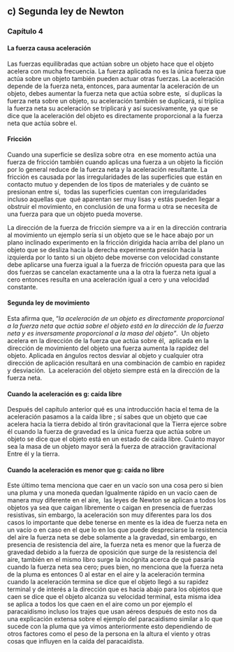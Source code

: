 ## c) Segunda ley de Newton

### Capítulo 4

#### La fuerza causa aceleración

Las fuerzas equilibradas que actúan sobre un objeto hace que el objeto acelera con mucha frecuencia. La fuerza aplicada no es la única fuerza que actúa sobre un objeto también pueden actuar otras fuerzas. La aceleración depende de la fuerza neta, entonces, para aumentar la aceleración de un objeto, debes aumentar la fuerza neta que actúa sobre este,  sí duplicas la fuerza neta sobre un objeto, su aceleración también se duplicará, sí triplica la fuerza neta su aceleración se triplicará y así sucesivamente, ya que se dice que la aceleración del objeto es directamente proporcional a la fuerza neta que actúa sobre el.

#### Fricción

Cuando una superficie se desliza sobre otra  en ese momento actúa una fuerza de fricción también cuando aplicas una fuerza a un objeto la ficción por lo general reduce de la fuerza neta y la aceleración resultante. La fricción es causada por las irregularidades de las superficies que están en contacto mutuo y dependen de los tipos de materiales y de cuánto se presionan entre sí,  todas las superficies cuentan con irregularidades incluso aquellas que  qué aparentan ser muy lisas y estás pueden llegar a obstruir el movimiento, en conclusión de una forma u otra se necesita de una fuerza para que un objeto pueda moverse.

La dirección de la fuerza de fricción siempre va a ir en la dirección contraria al movimiento un ejemplo sería si un objeto que se le hace abajo por un plano inclinado experimento en la fricción dirigida hacia arriba del plano un objeto que se desliza hacia la derecha experimenta presión hacia la izquierda por lo tanto si un objeto debe moverse con velocidad constante debe aplicarse una fuerza igual a la fuerza de fricción opuesta para que las dos fuerzas se cancelan exactamente una a la otra la fuerza neta igual a cero entonces resulta en una aceleración igual a cero y una velocidad constante.

#### Segunda ley de movimiento

Esta afirma que, “_la aceleración de un objeto es directamente proporcional a la fuerza neta que actúa sobre el objeto está en la dirección de la fuerza neta y es inversamente proporcional a la masa del objeto”_.  Un objeto acelera en la dirección de la fuerza que actúa sobre él,  aplicada en la dirección de movimiento del objeto una fuerza aumenta la rapidez del objeto. Aplicada en ángulos rectos desviar al objeto y cualquier otra dirección de aplicación resultará en una combinación de cambio en rapidez y desviación.  La aceleración del objeto siempre está en la dirección de la fuerza neta.

#### Cuando la aceleración es g: caída libre

Después del capítulo anterior qué es una introducción hacia el tema de la aceleración pasamos a la caída libre ; sí sabes que un objeto que cae acelera hacia la tierra debido al tirón gravitacional que la Tierra ejerce sobre él cuando la fuerza de gravedad es la única fuerza que actúa sobre un objeto se dice que el objeto está en un estado de caída libre. Cuánto mayor sea la masa de un objeto mayor será la fuerza de atracción gravitacional Entre él y la tierra.

#### Cuando la aceleración es menor que g: caída no libre

Este último tema menciona que caer en un vacío son una cosa pero si bien una pluma y una moneda quedan Igualmente rápido en un vacío caen de manera muy diferente en el aire,  las leyes de Newton se aplican a todos los objetos ya sea que caigan libremente o caigan en presencia de fuerzas resistivas, sin embargo, la aceleración son muy diferentes para los dos casos lo importante que debe tenerse en mente es la idea de fuerza neta en un vacío o en caso en el que lo en los que puede despreciarse la resistencia del aire la fuerza neta se debe solamente a la gravedad, sin embargo, en presencia de resistencia del aire, la fuerza neta es menor que la fuerza de gravedad debido a la fuerza de oposición que surge de la resistencia del aire, también en el mismo libro surge la incógnita acerca de qué pasaría cuando la fuerza neta sea cero; pues bien, no menciona que la fuerza neta de la pluma es entonces 0 al estar en el aire y la aceleración termina cuando la aceleración termina se dice que el objeto llegó a su rapidez terminal y de interés a la dirección que es hacia abajo para los objetos que caen se dice que el objeto alcanza su velocidad terminal, esta misma idea se aplica a todos los que caen en el aire como un por ejemplo el paracaidismo incluso los trajes que usan aéreos después de esto nos da una explicación extensa sobre el ejemplo del paracaidismo similar a lo que sucede con la pluma que ya vimos anteriormente esto dependiendo de otros factores como el peso de la persona en la altura el viento y otras cosas que influyen en la caída del paracaidista.